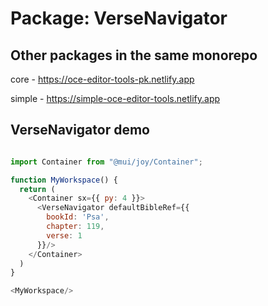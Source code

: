 # Package: VerseNavigator

## Other packages in the same monorepo

core - <https://oce-editor-tools-pk.netlify.app>

simple - <https://simple-oce-editor-tools.netlify.app>

## VerseNavigator demo

```js

import Container from "@mui/joy/Container";

function MyWorkspace() {
  return (
    <Container sx={{ py: 4 }}>
      <VerseNavigator defaultBibleRef={{
        bookId: 'Psa',
        chapter: 119,
        verse: 1
      }}/>
    </Container>
  )
}

<MyWorkspace/>

```
